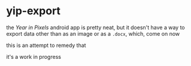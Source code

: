 # yip-export

the *Year in Pixels* android app is pretty neat, but it doesn't have a way to export data other than as an image or as a `.docx`, which, come on now

this is an attempt to remedy that

it's a work in progress
